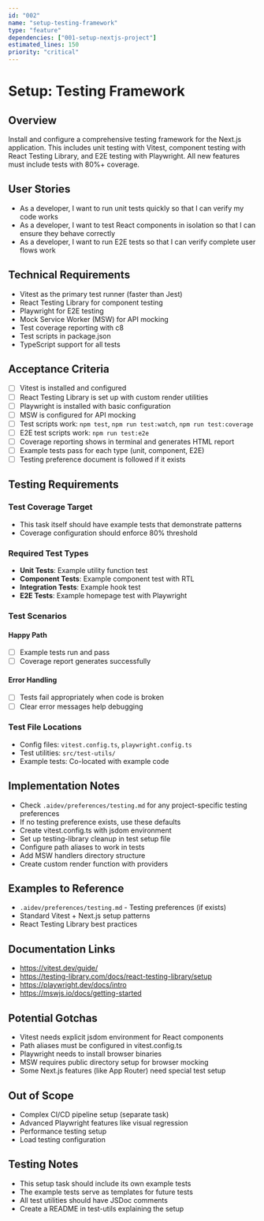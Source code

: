 ```yaml
---
id: "002"
name: "setup-testing-framework"
type: "feature"
dependencies: ["001-setup-nextjs-project"]
estimated_lines: 150
priority: "critical"
---
```


# Setup: Testing Framework

## Overview
Install and configure a comprehensive testing framework for the Next.js application. This includes unit testing with Vitest, component testing with React Testing Library, and E2E testing with Playwright. All new features must include tests with 80%+ coverage.

## User Stories
- As a developer, I want to run unit tests quickly so that I can verify my code works
- As a developer, I want to test React components in isolation so that I can ensure they behave correctly
- As a developer, I want to run E2E tests so that I can verify complete user flows work

## Technical Requirements
- Vitest as the primary test runner (faster than Jest)
- React Testing Library for component testing
- Playwright for E2E testing
- Mock Service Worker (MSW) for API mocking
- Test coverage reporting with c8
- Test scripts in package.json
- TypeScript support for all tests

## Acceptance Criteria
- [ ] Vitest is installed and configured
- [ ] React Testing Library is set up with custom render utilities
- [ ] Playwright is installed with basic configuration
- [ ] MSW is configured for API mocking
- [ ] Test scripts work: `npm test`, `npm run test:watch`, `npm run test:coverage`
- [ ] E2E test scripts work: `npm run test:e2e`
- [ ] Coverage reporting shows in terminal and generates HTML report
- [ ] Example tests pass for each type (unit, component, E2E)
- [ ] Testing preference document is followed if it exists

## Testing Requirements

### Test Coverage Target
- This task itself should have example tests that demonstrate patterns
- Coverage configuration should enforce 80% threshold

### Required Test Types
- **Unit Tests**: Example utility function test
- **Component Tests**: Example component test with RTL
- **Integration Tests**: Example hook test
- **E2E Tests**: Example homepage test with Playwright

### Test Scenarios
#### Happy Path
- [ ] Example tests run and pass
- [ ] Coverage report generates successfully

#### Error Handling
- [ ] Tests fail appropriately when code is broken
- [ ] Clear error messages help debugging

### Test File Locations
- Config files: `vitest.config.ts`, `playwright.config.ts`
- Test utilities: `src/test-utils/`
- Example tests: Co-located with example code

## Implementation Notes
- Check `.aidev/preferences/testing.md` for any project-specific testing preferences
- If no testing preference exists, use these defaults
- Create vitest.config.ts with jsdom environment
- Set up testing-library cleanup in test setup file
- Configure path aliases to work in tests
- Add MSW handlers directory structure
- Create custom render function with providers

## Examples to Reference
- `.aidev/preferences/testing.md` - Testing preferences (if exists)
- Standard Vitest + Next.js setup patterns
- React Testing Library best practices

## Documentation Links
- https://vitest.dev/guide/
- https://testing-library.com/docs/react-testing-library/setup
- https://playwright.dev/docs/intro
- https://mswjs.io/docs/getting-started

## Potential Gotchas
- Vitest needs explicit jsdom environment for React components
- Path aliases must be configured in vitest.config.ts
- Playwright needs to install browser binaries
- MSW requires public directory setup for browser mocking
- Some Next.js features (like App Router) need special test setup

## Out of Scope
- Complex CI/CD pipeline setup (separate task)
- Advanced Playwright features like visual regression
- Performance testing setup
- Load testing configuration

## Testing Notes
- This setup task should include its own example tests
- The example tests serve as templates for future tests
- All test utilities should have JSDoc comments
- Create a README in test-utils explaining the setup